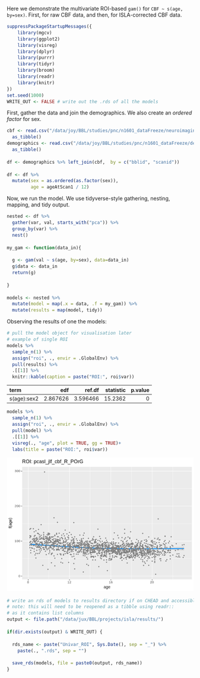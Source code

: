 Here we demonstrate the multivariate ROI-based `gam()` for `CBF ~ s(age, by=sex)`. First, for raw CBF data, and then, for ISLA-corrected CBF data.

``` r
suppressPackageStartupMessages({
    library(mgcv)
    library(ggplot2)
    library(visreg)
    library(dplyr)
    library(purrr)
    library(tidyr)
    library(broom)
    library(readr)
    library(knitr)
})
set.seed(1000)
WRITE_OUT <- FALSE # write out the .rds of all the models
```

First, gather the data and join the demographics. We also create an *ordered factor* for sex.

``` r
cbf <- read.csv("/data/joy/BBL/studies/pnc/n1601_dataFreeze/neuroimaging/asl/n1601_jlfAntsCTIntersectionPcaslValues_20170403.csv") %>%
  as_tibble()
demographics <- read.csv("/data/joy/BBL/studies/pnc/n1601_dataFreeze/demographics/n1601_demographics_go1_20161212.csv") %>%
  as_tibble()

df <- demographics %>% left_join(cbf,  by = c("bblid", "scanid"))

df <- df %>%
  mutate(sex = as.ordered(as.factor(sex)),
         age = ageAtScan1 / 12)
```

Now, we run the model. We use tidyverse-style gathering, nesting, mapping, and tidy output.

``` r
nested <- df %>%
  gather(var, val, starts_with("pca")) %>%
  group_by(var) %>%
  nest()

my_gam <- function(data_in){

  g <- gam(val ~ s(age, by=sex), data=data_in)
  g$data <- data_in
  return(g)

}

models <- nested %>%
  mutate(model = map(.x = data, .f = my_gam)) %>%
  mutate(results = map(model, tidy))
```

Observing the results of one the models:

``` r
# pull the model object for visualisation later
# example of single ROI
models %>%
  sample_n(1) %>%
  assign("roi", ., envir = .GlobalEnv) %>%
  pull(results) %>%
  .[[1]] %>%
  knitr::kable(caption = paste("ROI:", roi$var))
```

| term        |       edf|    ref.df|  statistic|  p.value|
|:------------|---------:|---------:|----------:|--------:|
| s(age):sex2 |  2.867626|  3.596466|    15.2362|        0|

``` r
models %>%
  sample_n(1) %>%
  assign("roi", ., envir = .GlobalEnv) %>%
  pull(model) %>%
  .[[1]] %>%
  visreg(., "age", plot = TRUE, gg = TRUE)+
  labs(title = paste("ROI:", roi$var))
```

![](MassUnivariate_Regional_files/figure-markdown_github/unnamed-chunk-3-1.png)

``` r
# write an rds of models to results directory if on CHEAD and accessible
# note: this will need to be reopened as a tibble using readr::
# as it contains list columns
output <- file.path("/data/jux/BBL/projects/isla/results/")

if(dir.exists(output) & WRITE_OUT) {

  rds_name <- paste("Univar_ROI", Sys.Date(), sep = "_") %>%
    paste(., ".rds", sep = "")

  save_rds(models, file = paste0(output, rds_name))
}
```
